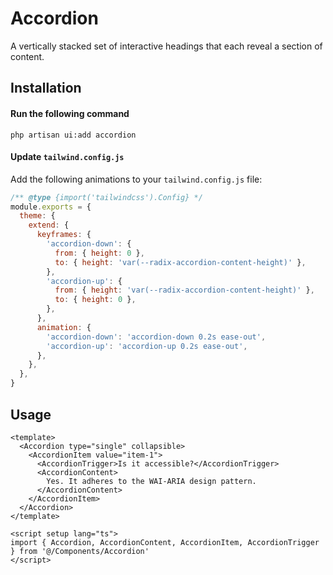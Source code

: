 # Accordion

A vertically stacked set of interactive headings that each reveal a section of content.

<ComponentSource
  source="components/Accordion"
  primitive="https://www.reka-ui.com/docs/components/accordion"
  ui="https://www.shadcn-vue.com/docs/components/accordion.html"
/>

<ComponentPreview name="Accordion" />

## Installation

#### Run the following command

```shell
php artisan ui:add accordion
```

#### Update `tailwind.config.js`

Add the following animations to your `tailwind.config.js` file:

```js title="tailwind.config.js" {5-18}
/** @type {import('tailwindcss').Config} */
module.exports = {
  theme: {
    extend: {
      keyframes: {
        'accordion-down': {
          from: { height: 0 },
          to: { height: 'var(--radix-accordion-content-height)' },
        },
        'accordion-up': {
          from: { height: 'var(--radix-accordion-content-height)' },
          to: { height: 0 },
        },
      },
      animation: {
        'accordion-down': 'accordion-down 0.2s ease-out',
        'accordion-up': 'accordion-up 0.2s ease-out',
      },
    },
  },
}
```

## Usage

```vue
<template>
  <Accordion type="single" collapsible>
    <AccordionItem value="item-1">
      <AccordionTrigger>Is it accessible?</AccordionTrigger>
      <AccordionContent>
        Yes. It adheres to the WAI-ARIA design pattern.
      </AccordionContent>
    </AccordionItem>
  </Accordion>
</template>

<script setup lang="ts">
import { Accordion, AccordionContent, AccordionItem, AccordionTrigger } from '@/Components/Accordion'
</script>
```
